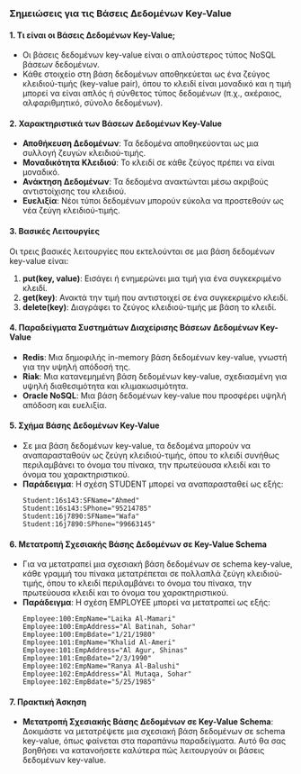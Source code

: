 ### Σημειώσεις για τις Βάσεις Δεδομένων Key-Value

#### 1. **Τι είναι οι Βάσεις Δεδομένων Key-Value;**
   - Οι βάσεις δεδομένων key-value είναι ο απλούστερος τύπος NoSQL βάσεων δεδομένων.
   - Κάθε στοιχείο στη βάση δεδομένων αποθηκεύεται ως ένα ζεύγος κλειδιού-τιμής (key-value pair), όπου το κλειδί είναι μοναδικό και η τιμή μπορεί να είναι απλός ή σύνθετος τύπος δεδομένων (π.χ., ακέραιος, αλφαριθμητικό, σύνολο δεδομένων).

#### 2. **Χαρακτηριστικά των Βάσεων Δεδομένων Key-Value**
   - **Αποθήκευση Δεδομένων**: Τα δεδομένα αποθηκεύονται ως μια συλλογή ζευγών κλειδιού-τιμής.
   - **Μοναδικότητα Κλειδιού**: Το κλειδί σε κάθε ζεύγος πρέπει να είναι μοναδικό.
   - **Ανάκτηση Δεδομένων**: Τα δεδομένα ανακτώνται μέσω ακριβούς αντιστοίχισης του κλειδιού.
   - **Ευελιξία**: Νέοι τύποι δεδομένων μπορούν εύκολα να προστεθούν ως νέα ζεύγη κλειδιού-τιμής.

#### 3. **Βασικές Λειτουργίες**
   Οι τρεις βασικές λειτουργίες που εκτελούνται σε μια βάση δεδομένων key-value είναι:
   1. **put(key, value)**: Εισάγει ή ενημερώνει μια τιμή για ένα συγκεκριμένο κλειδί.
   2. **get(key)**: Ανακτά την τιμή που αντιστοιχεί σε ένα συγκεκριμένο κλειδί.
   3. **delete(key)**: Διαγράφει το ζεύγος κλειδιού-τιμής με βάση το κλειδί.

#### 4. **Παραδείγματα Συστημάτων Διαχείρισης Βάσεων Δεδομένων Key-Value**
   - **Redis**: Μια δημοφιλής in-memory βάση δεδομένων key-value, γνωστή για την υψηλή απόδοσή της.
   - **Riak**: Μια κατανεμημένη βάση δεδομένων key-value, σχεδιασμένη για υψηλή διαθεσιμότητα και κλιμακωσιμότητα.
   - **Oracle NoSQL**: Μια βάση δεδομένων key-value που προσφέρει υψηλή απόδοση και ευελιξία.

#### 5. **Σχήμα Βάσης Δεδομένων Key-Value**
   - Σε μια βάση δεδομένων key-value, τα δεδομένα μπορούν να αναπαρασταθούν ως ζεύγη κλειδιού-τιμής, όπου το κλειδί συνήθως περιλαμβάνει το όνομα του πίνακα, την πρωτεύουσα κλειδί και το όνομα του χαρακτηριστικού.
   - **Παράδειγμα**: Η σχέση STUDENT μπορεί να αναπαρασταθεί ως εξής:
     ```
     Student:16s143:SFName="Ahmed"
     Student:16s143:SPhone="95214785"
     Student:16j7890:SFName="Wafa"
     Student:16j7890:SPhone="99663145"
     ```

#### 6. **Μετατροπή Σχεσιακής Βάσης Δεδομένων σε Key-Value Schema**
   - Για να μετατραπεί μια σχεσιακή βάση δεδομένων σε schema key-value, κάθε γραμμή του πίνακα μετατρέπεται σε πολλαπλά ζεύγη κλειδιού-τιμής, όπου το κλειδί περιλαμβάνει το όνομα του πίνακα, την πρωτεύουσα κλειδί και το όνομα του χαρακτηριστικού.
   - **Παράδειγμα**: Η σχέση EMPLOYEE μπορεί να μετατραπεί ως εξής:
     ```
     Employee:100:EmpName="Laika Al-Mamari"
     Employee:100:EmpAddress="Al Batinah, Sohar"
     Employee:100:EmpBdate="1/21/1980"
     Employee:101:EmpName="Khalid Al-Ameri"
     Employee:101:EmpAddress="Al Agur, Shinas"
     Employee:101:EmpBdate="2/3/1990"
     Employee:102:EmpName="Ranya Al-Balushi"
     Employee:102:EmpAddress="Al Mutaqa, Sohar"
     Employee:102:EmpBdate="5/25/1985"
     ```

#### 7. **Πρακτική Άσκηση**
   - **Μετατροπή Σχεσιακής Βάσης Δεδομένων σε Key-Value Schema**: Δοκιμάστε να μετατρέψετε μια σχεσιακή βάση δεδομένων σε schema key-value, όπως φαίνεται στα παραπάνω παραδείγματα. Αυτό θα σας βοηθήσει να κατανοήσετε καλύτερα πώς λειτουργούν οι βάσεις δεδομένων key-value.
